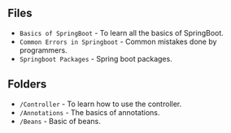 ## Files
* `Basics of SpringBoot` - To learn all the basics of SpringBoot.
* `Common Errors in Springboot` - Common mistakes done by programmers.
* `Springboot Packages` - Spring boot packages.

## Folders
* `/Controller` - To learn how to use the controller.
* `/Annotations` - The basics of annotations.
* `/Beans` - Basic of beans.
